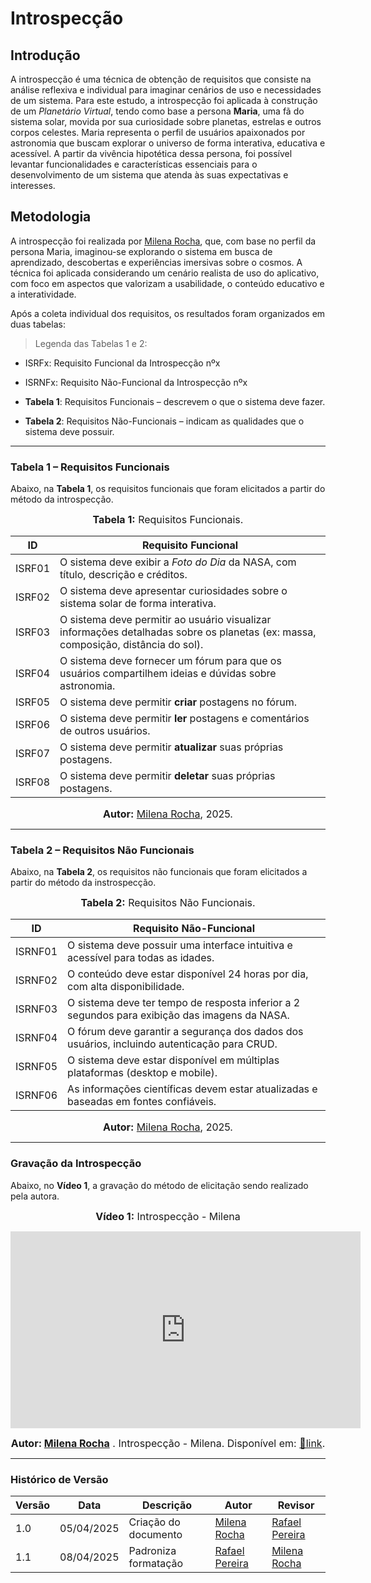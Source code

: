 # Introspecção

## Introdução

A introspecção é uma técnica de obtenção de requisitos que consiste na análise reflexiva e individual para imaginar cenários de uso e necessidades de um sistema. Para este estudo, a introspecção foi aplicada à construção de um *Planetário Virtual*, tendo como base a persona **Maria**, uma fã do sistema solar, movida por sua curiosidade sobre planetas, estrelas e outros corpos celestes. Maria representa o perfil de usuários apaixonados por astronomia que buscam explorar o universo de forma interativa, educativa e acessível. A partir da vivência hipotética dessa persona, foi possível levantar funcionalidades e características essenciais para o desenvolvimento de um sistema que atenda às suas expectativas e interesses.

## Metodologia

A introspecção foi realizada por [Milena Rocha](https://github.com/MilenaFRocha), que, com base no perfil da persona Maria, imaginou-se explorando o sistema em busca de aprendizado, descobertas e experiências imersivas sobre o cosmos. A técnica foi aplicada considerando um cenário realista de uso do aplicativo, com foco em aspectos que valorizam a usabilidade, o conteúdo educativo e a interatividade.

Após a coleta individual dos requisitos, os resultados foram organizados em duas tabelas: 

> Legenda das Tabelas 1 e 2:

- ISRFx: Requisito Funcional da Introspecção nºx
- ISRNFx: Requisito Não-Funcional da Introspecção nºx

- **Tabela 1**: Requisitos Funcionais – descrevem o que o sistema deve fazer.
- **Tabela 2**: Requisitos Não-Funcionais – indicam as qualidades que o sistema deve possuir.



---

### Tabela 1 – Requisitos Funcionais 

Abaixo, na **Tabela 1**, os requisitos funcionais que foram elicitados a partir do método da introspecção.


<font size="3"><p style="text-align: center"><b>Tabela 1:</b> Requisitos Funcionais.</p></font>


| ID     | Requisito Funcional                                                                 |
|--------|--------------------------------------------------------------------------------------|
| ISRF01 | O sistema deve exibir a *Foto do Dia* da NASA, com título, descrição e créditos.   |
| ISRF02 | O sistema deve apresentar curiosidades sobre o sistema solar de forma interativa.  |
| ISRF03 | O sistema deve permitir ao usuário visualizar informações detalhadas sobre os planetas (ex: massa, composição, distância do sol). |
| ISRF04 | O sistema deve fornecer um fórum para que os usuários compartilhem ideias e dúvidas sobre astronomia. |
| ISRF05 | O sistema deve permitir **criar** postagens no fórum.                               |
| ISRF06 | O sistema deve permitir **ler** postagens e comentários de outros usuários.         |
| ISRF07 | O sistema deve permitir **atualizar** suas próprias postagens.                      |
| ISRF08 | O sistema deve permitir **deletar** suas próprias postagens.                        |


<font size="3"><p style="text-align: center"><b>Autor:</b> [Milena Rocha](https://github.com/MilenaFRocha), 2025.</p></font>

---


### Tabela 2 – Requisitos Não Funcionais

Abaixo, na **Tabela 2**, os requisitos não funcionais que foram elicitados a partir do método da instrospecção.


<font size="3"><p style="text-align: center"><b>Tabela 2:</b> Requisitos Não Funcionais.</p></font>


| ID      | Requisito Não-Funcional                                                              |
|---------|--------------------------------------------------------------------------------------|
| ISRNF01 | O sistema deve possuir uma interface intuitiva e acessível para todas as idades.     |
| ISRNF02 | O conteúdo deve estar disponível 24 horas por dia, com alta disponibilidade.          |
| ISRNF03 | O sistema deve ter tempo de resposta inferior a 2 segundos para exibição das imagens da NASA. |
| ISRNF04 | O fórum deve garantir a segurança dos dados dos usuários, incluindo autenticação para CRUD. |
| ISRNF05 | O sistema deve estar disponível em múltiplas plataformas (desktop e mobile).          |
| ISRNF06 | As informações científicas devem estar atualizadas e baseadas em fontes confiáveis.   |


<font size="3"><p style="text-align: center"><b>Autor:</b> [Milena Rocha](https://github.com/MilenaFRocha), 2025.</p></font>

---
### Gravação da Introspecção
Abaixo, no **Vídeo 1**, a gravação do método de elicitação sendo realizado pela autora.

<font size="3"><p style="text-align: center"><b>Vídeo 1:</b> Introspecção - Milena</p></font>
<div style="text-align: center">
<iframe width="560" height="315" src="https://www.youtube.com/embed/Rlu61Y_2bZk?si=K3Cq3H86g-BOn-oU&amp;start=10" title="YouTube video player" frameborder="0" allow="accelerometer; autoplay; clipboard-write; encrypted-media; gyroscope; picture-in-picture; web-share" referrerpolicy="strict-origin-when-cross-origin" allowfullscreen></iframe>


<font size="3"><p style="text-align: center"><b>Autor: [Milena Rocha](https://github.com/MilenaFRocha)</b> . Introspecção - Milena. Disponível em: <a href="https://www.youtube.com/watch?v=Rlu61Y_2bZk">🔗link</a>.</p></font>

</div>

---

### **Histórico de Versão**

| Versão | Data       | Descrição                                      | Autor               | Revisor            |
|--------|------------|------------------------------------------------|---------------------|--------------------|
| 1.0    | 05/04/2025 | Criação do documento | [Milena Rocha](https://github.com/milenafrocha)          |  [Rafael Pereira](https://github.com/rafgpereira)  |
| 1.1    | 08/04/2025 | Padroniza formatação |   [Rafael Pereira](https://github.com/rafgpereira)  |[Milena Rocha](https://github.com/milenafrocha)          |